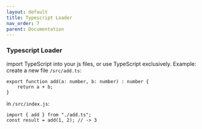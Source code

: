 ```yaml
---
layout: default
title: Typescript Loader
nav_order: 7
parent: Documentation
---
```


### Typescript Loader
import TypeScript into your js files, or use TypeScript exclusively.
Example:
create a new file `/src/add.ts`:
```
export function add(a: number, b: number) : number {
    return a + b;
}
```
in `/src/index.js`:
```
import { add } from "./add.ts";
const result = add(1, 2); // -> 3

```